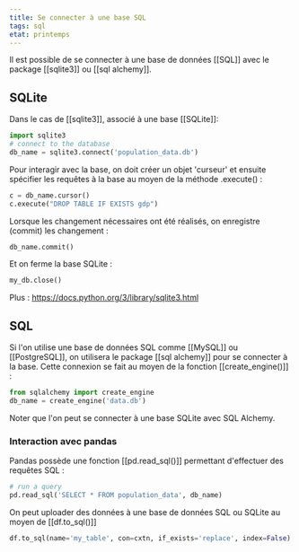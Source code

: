```yaml
---
title: Se connecter à une base SQL
tags: sql
etat: printemps
---
```

Il est possible de se connecter à une base de données [[SQL]] avec le package [[sqlite3]] ou [[sql alchemy]].

## SQLite
Dans le cas de [[sqlite3]], associé à une base [[SQLite]]:
```python
import sqlite3
# connect to the database
db_name = sqlite3.connect('population_data.db')
```

Pour interagir avec la base, on doit créer un objet 'curseur' et ensuite spécifier les requêtes à la base au moyen de la méthode .execute() :

```python
c = db_name.cursor()
c.execute("DROP TABLE IF EXISTS gdp")
```

Lorsque les changement nécessaires ont été réalisés, on enregistre (commit) les changement :
```python
db_name.commit()
````

Et on ferme la base SQLite :

```python
my_db.close()
```

Plus :
https://docs.python.org/3/library/sqlite3.html

## SQL

Si l'on utilise une base de données SQL comme [[MySQL]] ou [[PostgreSQL]], on utilisera le package [[sql alchemy]] pour se connecter à la base. Cette connexion se fait au moyen de la fonction [[create_engine()]] :

```python
from sqlalchemy import create_engine
db_name = create_engine('data.db')
```

Noter que l'on peut se connecter à une base SQLite avec SQL Alchemy.


### Interaction avec pandas

Pandas possède une fonction [[pd.read_sql()]] permettant d'effectuer des requêtes SQL :
```python
# run a query
pd.read_sql('SELECT * FROM population_data', db_name)
```

On peut uploader des données à une base de données SQL ou SQLite au moyen de [[df.to_sql()]]
```python
df.to_sql(name='my_table', con=cxtn, if_exists='replace', index=False)
````
